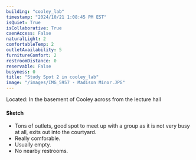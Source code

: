 ```yaml
---
building: "cooley_lab"
timestamp: "2024/10/21 1:08:45 PM EST"
isQuiet: True
isCollaborative: True
caenAccess: False
naturalLight: 2
comfortableTemp: 2
outletAvailability: 5
furnitureComfort: 2
restroomDistance: 0
reservable: False
busyness: 0
title: "Study Spot 2 in cooley_lab"
image: "/images/IMG_5957 - Madison Minor.JPG"
---
```


Located: In the basement of Cooley across from the lecture hall

#### Sketch
- Tons of outlets, good spot to meet up with a group as it is not very busy at all, exits out into the courtyard. 
- Really comforable.
- Usually empty.
- No nearby restrooms.



